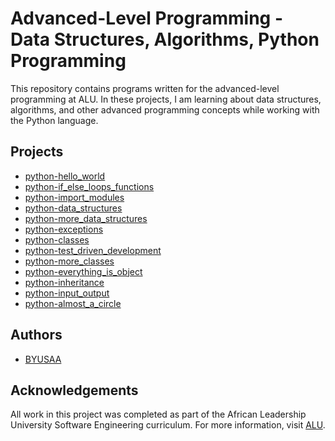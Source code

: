 

# Advanced-Level Programming - Data Structures, Algorithms, Python Programming

This repository contains programs written for the advanced-level programming at ALU. In these projects, I am learning about data structures, algorithms, and other advanced programming concepts while working with the Python language.

## Projects

- [python-hello_world](https://github.com/BYUSAA/alu-higher_level_programming/tree/main/SQL_introduction)
- [python-if_else_loops_functions](https://github.com/BYUSAA/alu-higher_level_programming/tree/main/SQL_introduction)
- [python-import_modules](https://github.com/BYUSAA/alu-higher_level_programming/tree/main/python-import_modules)
- [python-data_structures](https://github.com/BYUSAA/alu-higher_level_programming/tree/main/python-data_structures)
- [python-more_data_structures](https://github.com/BYUSAA/alu-advanced_programming/tree/main/python-more_data_structures)
- [python-exceptions](https://github.com/BYUSAA/alu-higher_level_programming/tree/main/python-exceptions)
- [python-classes](https://github.com/oreste-abizera/alu-higher_level_programming/tree/main/python-classes)
- [python-test_driven_development](https://github.com/oreste-abizera/alu-higher_level_programming/tree/main/python-test_driven_development)
- [python-more_classes](https://github.com/oreste-abizera/alu-higher_level_programming/tree/main/python-more_classes)
- [python-everything_is_object](https://github.com/oreste-abizera/alu-higher_level_programming/tree/main/python-everything_is_object)
- [python-inheritance](https://github.com/BYUSAA/alu-higher_level_programming/tree/main/python-inheritance)
- [python-input_output](https://github.com/BYUSAA/alu-higher_level_programming/tree/main/python-input_output)
- [python-almost_a_circle](https://github.com/BYUSAA/alu-higher_level_programming/tree/main/python-almost_a_circle)

## Authors

- [BYUSAA](https://github.com/BYUSAA)

## Acknowledgements

All work in this project was completed as part of the African Leadership University Software Engineering curriculum. For more information, visit [ALU](https://www.alueducation.com/).
